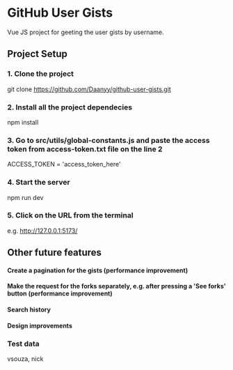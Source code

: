 # GitHub User Gists

Vue JS project for geeting the user gists by username.

## Project Setup

### 1. Clone the project
git clone https://github.com/Daanyy/github-user-gists.git

### 2. Install all the project dependecies
npm install

### 3. Go to src/utils/global-constants.js and paste the access token from access-token.txt file on the line 2 
ACCESS_TOKEN = 'access_token_here'

### 4. Start the server
npm run dev

### 5. Click on the URL from the terminal
e.g. http://127.0.0.1:5173/

## Other future features

#### Create a pagination for the gists (performance improvement)
#### Make the request for the forks separately, e.g. after pressing a 'See forks' button (performance improvement)
#### Search history
#### Design improvements

### Test data
vsouza, nick